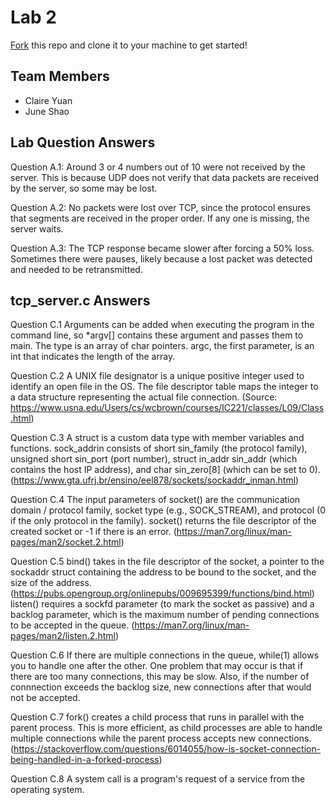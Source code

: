 # Lab 2
[Fork](https://docs.github.com/en/get-started/quickstart/fork-a-repo) this repo and clone it to your machine to get started!

## Team Members
- Claire Yuan
- June Shao

## Lab Question Answers

Question A.1: 
Around 3 or 4 numbers out of 10 were not received by the server. This is because UDP does not verify that data packets are received by the server, so some may be lost.

Question A.2:
No packets were lost over TCP, since the protocol ensures that segments are received in the proper order. If any one is missing, the server waits. 

Question A.3:
The TCP response became slower after forcing a 50% loss. Sometimes there were pauses, likely because a lost packet was detected and needed to be retransmitted.

## tcp_server.c Answers

Question C.1
Arguments can be added when executing the program in the command line, so *argv[] contains these argument and passes them to main. The type is an array of char pointers. argc, the first parameter, is an int that indicates the length of the array.

Question C.2
A UNIX file designator is a unique positive integer used to identify an open file in the OS. The file descriptor table maps the integer to a data structure representing the actual file connection. (Source: https://www.usna.edu/Users/cs/wcbrown/courses/IC221/classes/L09/Class.html)

Question C.3
A struct is a custom data type with member variables and functions.
sock_addrin consists of short sin_family (the protocol family), unsigned short sin_port (port number), struct in_addr sin_addr (which contains the host IP address), and char sin_zero[8] (which can be set to 0). (https://www.gta.ufrj.br/ensino/eel878/sockets/sockaddr_inman.html)

Question C.4
The input parameters of socket() are the communication domain / protocol family, socket type (e.g., SOCK_STREAM), and protocol (0 if the only protocol in the family). socket() returns the file descriptor of the created socket or -1 if there is an error. (https://man7.org/linux/man-pages/man2/socket.2.html)

Question C.5
bind() takes in the file descriptor of the socket, a pointer to the sockaddr struct containing the address to be bound to the socket, and the size of the address. (https://pubs.opengroup.org/onlinepubs/009695399/functions/bind.html)
listen() requires a sockfd parameter (to mark the socket as passive) and a backlog parameter, which is the maximum number of pending connections to be accepted in the queue. (https://man7.org/linux/man-pages/man2/listen.2.html)

Question C.6
If there are multiple connections in the queue, while(1) allows you to handle one after the other. One problem that may occur is that if there are too many connections, this may be slow. Also, if the number of connnection exceeds the backlog size, new connections after that would not be accepted. 

Question C.7
fork() creates a child process that runs in parallel with the parent process. This is more efficient, as child processes are able to handle multiple connections while the parent process accepts new connections. (https://stackoverflow.com/questions/6014055/how-is-socket-connection-being-handled-in-a-forked-process)

Question C.8
A system call is a program's request of a service from the operating system.
